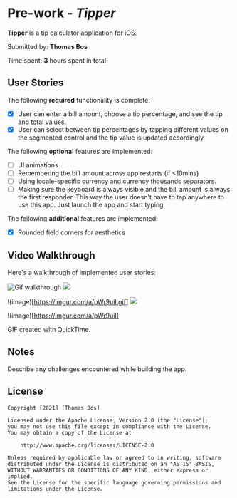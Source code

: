 # Pre-work - *Tipper*

**Tipper** is a tip calculator application for iOS.

Submitted by: **Thomas Bos**

Time spent: **3** hours spent in total

## User Stories

The following **required** functionality is complete:

* [x] User can enter a bill amount, choose a tip percentage, and see the tip and total values.
* [x] User can select between tip percentages by tapping different values on the segmented control and the tip value is updated accordingly

The following **optional** features are implemented:

* [ ] UI animations
* [ ] Remembering the bill amount across app restarts (if <10mins)
* [ ] Using locale-specific currency and currency thousands separators.
* [ ] Making sure the keyboard is always visible and the bill amount is always the first responder. This way the user doesn't have to tap anywhere to use this app. Just launch the app and start typing.

The following **additional** features are implemented:

- [x] Rounded field corners for aesthetics


## Video Walkthrough

Here's a walkthrough of implemented user stories:

![Gif walkthrough](https://imgur.com/a/pWr9uiI.gif)
<img src="https://imgur.com/a/pWr9uiI.gif"/>

!(image)[https://imgur.com/a/pWr9uiI.gif]
<img src="https://imgur.com/a/pWr9uiI"/>

!(image)[https://imgur.com/a/pWr9uiI]

GIF created with QuickTime.

## Notes

Describe any challenges encountered while building the app.

## License

    Copyright [2021] [Thomas Bos]

    Licensed under the Apache License, Version 2.0 (the "License");
    you may not use this file except in compliance with the License.
    You may obtain a copy of the License at

        http://www.apache.org/licenses/LICENSE-2.0

    Unless required by applicable law or agreed to in writing, software
    distributed under the License is distributed on an "AS IS" BASIS,
    WITHOUT WARRANTIES OR CONDITIONS OF ANY KIND, either express or implied.
    See the License for the specific language governing permissions and
    limitations under the License.
